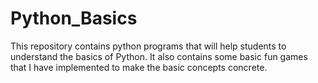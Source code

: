 # Python_Basics
This repository contains python programs that will help students to understand the basics of Python. It also contains some basic fun games that I have implemented to make the basic concepts concrete.
